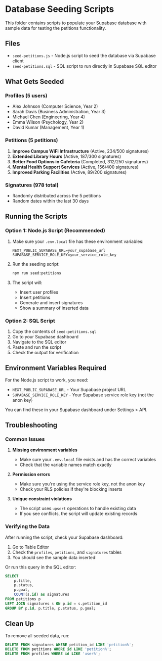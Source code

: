# Database Seeding Scripts

This folder contains scripts to populate your Supabase database with sample data for testing the petitions functionality.

## Files

- `seed-petitions.js` - Node.js script to seed the database via Supabase client
- `seed-petitions.sql` - SQL script to run directly in Supabase SQL editor

## What Gets Seeded

### Profiles (5 users)
- Alex Johnson (Computer Science, Year 2)
- Sarah Davis (Business Administration, Year 3)  
- Michael Chen (Engineering, Year 4)
- Emma Wilson (Psychology, Year 2)
- David Kumar (Management, Year 1)

### Petitions (5 petitions)
1. **Improve Campus WiFi Infrastructure** (Active, 234/500 signatures)
2. **Extended Library Hours** (Active, 187/300 signatures)
3. **Better Food Options in Cafeteria** (Completed, 312/250 signatures)
4. **Mental Health Support Services** (Active, 156/400 signatures)
5. **Improved Parking Facilities** (Active, 89/200 signatures)

### Signatures (978 total)
- Randomly distributed across the 5 petitions
- Random dates within the last 30 days

## Running the Scripts

### Option 1: Node.js Script (Recommended)

1. Make sure your `.env.local` file has these environment variables:
   ```
   NEXT_PUBLIC_SUPABASE_URL=your_supabase_url
   SUPABASE_SERVICE_ROLE_KEY=your_service_role_key
   ```

2. Run the seeding script:
   ```bash
   npm run seed:petitions
   ```

3. The script will:
   - Insert user profiles
   - Insert petitions
   - Generate and insert signatures
   - Show a summary of inserted data

### Option 2: SQL Script

1. Copy the contents of `seed-petitions.sql`
2. Go to your Supabase dashboard
3. Navigate to the SQL editor
4. Paste and run the script
5. Check the output for verification

## Environment Variables Required

For the Node.js script to work, you need:

- `NEXT_PUBLIC_SUPABASE_URL` - Your Supabase project URL
- `SUPABASE_SERVICE_ROLE_KEY` - Your Supabase service role key (not the anon key)

You can find these in your Supabase dashboard under Settings > API.

## Troubleshooting

### Common Issues

1. **Missing environment variables**
   - Make sure your `.env.local` file exists and has the correct variables
   - Check that the variable names match exactly

2. **Permission errors**
   - Make sure you're using the service role key, not the anon key
   - Check your RLS policies if they're blocking inserts

3. **Unique constraint violations**
   - The script uses `upsert` operations to handle existing data
   - If you see conflicts, the script will update existing records

### Verifying the Data

After running the script, check your Supabase dashboard:

1. Go to Table Editor
2. Check the `profiles`, `petitions`, and `signatures` tables
3. You should see the sample data inserted

Or run this query in the SQL editor:
```sql
SELECT 
    p.title,
    p.status,
    p.goal,
    COUNT(s.id) as signatures
FROM petitions p
LEFT JOIN signatures s ON p.id = s.petition_id
GROUP BY p.id, p.title, p.status, p.goal;
```

## Clean Up

To remove all seeded data, run:
```sql
DELETE FROM signatures WHERE petition_id LIKE 'petition%';
DELETE FROM petitions WHERE id LIKE 'petition%';
DELETE FROM profiles WHERE id LIKE 'user%';
```
